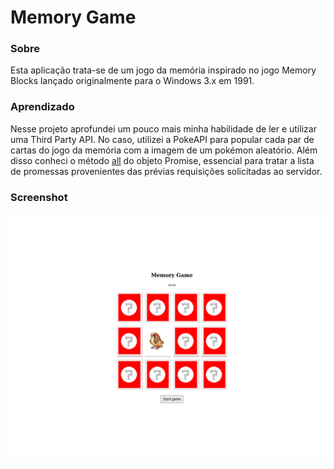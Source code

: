 # Memory Game

### Sobre
Esta aplicação trata-se de um jogo da memória inspirado no jogo Memory Blocks lançado originalmente para o Windows 3.x em 1991.

### Aprendizado
Nesse projeto aprofundei um pouco mais minha habilidade de ler e utilizar uma Third Party API. No caso, utilizei a PokeAPI para popular cada par de cartas do jogo da memória com a imagem de um pokémon aleatório. Além disso conheci o método [all](https://developer.mozilla.org/en-US/docs/Web/JavaScript/Reference/Global_Objects/Promise/all) do objeto Promise, essencial para tratar a lista de promessas provenientes das prévias requisições solicitadas ao servidor.

### Screenshot
<img src="./imgs/screenshot-memory-game.png">
